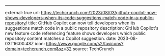 ---
external: true
url: https://techcrunch.com/2023/08/03/github-copilot-now-shows-developers-when-its-code-suggestions-match-code-in-a-public-repository/
title: GitHub Copilot can now tell developers when its suggestions match code in a public repository
description: GitHub Copilot's new feature code referencing feature shows developers which public repository content matches a Copilot suggestion.
date: 2023-08-03T16:00:48Z
icon: https://www.google.com/s2/favicons?domain=techcrunch.com&sz=32
source: TechCrunch
